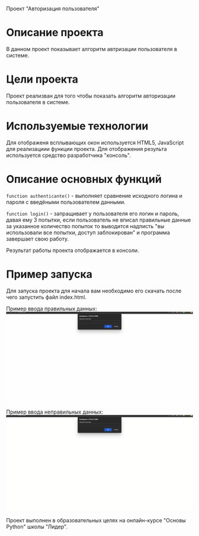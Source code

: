  Проект "Авторизация пользователя"

# Описание проекта
В данном проект показывает алгоритм автризации пользователя в системе.

# Цели проекта
Проект реализван для того чтобы показать алгоритм авторизации пользователя в системе.

# Используемые технологии
Для отображеня всплывающих окон используется HTML5,
JavaScript для реализациии функции проекта. Для отображения результа используется средство разработчика "консоль".

# Описание основных функций
`function authenticante()` - выполняет сравнение исходного логина и пароля с введёными пользователем данными.

`function login()` - запращивает у пользователя его логин и пароль, давая ему 3 попытки, если пользователь не вписал правильные данные за указанное количество попыток то выводится надписть "вы использовали все попытки, доступ заблокирован" и программа завершает свою работу.

Результат работы проекта отображается в консоли.

# Пример запуска
Для запуска проекта для начала вам необходимо его скачать после чего запустить файл index.html.

Пример ввода правильных данных:![](gif1.gif)
Пример ввода неправильных данных:![](gif2.gif)


Проект выполнен в образовательных целях на онлайн-курсе "Основы Python" школы "Лидер".
